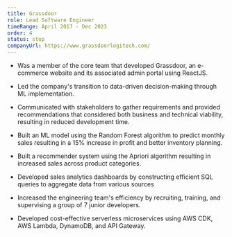 ```yaml
---
title: Grassdoor
role: Lead Software Engineer
timeRange: April 2017 - Dec 2023
order: 4
status: stop
companyUrl: https://www.grassdoorlogitech.com/
---
```


<!--StartFragment-->

- Was a member of the core team that developed Grassdoor, an e-commerce website and its associated admin portal using ReactJS.
  
- Led the company's transition to data-driven decision-making through ML implementation.

- Communicated with stakeholders to gather requirements and provided recommendations that considered both business and technical viability, resulting in reduced development time.

- Built an ML model using the Random Forest algorithm to predict monthly sales resulting in a 15% increase in profit and better inventory planning.

- Built a recommender system using the Apriori algorithm resulting in increased sales across product categories.

- Developed sales analytics dashboards by constructing efficient SQL queries to aggregate data from various sources

- Increased the engineering team's efficiency by recruiting, training, and supervising a group of 7 junior developers.

- Developed cost-effective serverless microservices using AWS CDK, AWS Lambda, DynamoDB, and API Gateway.

<!--EndFragment-->
